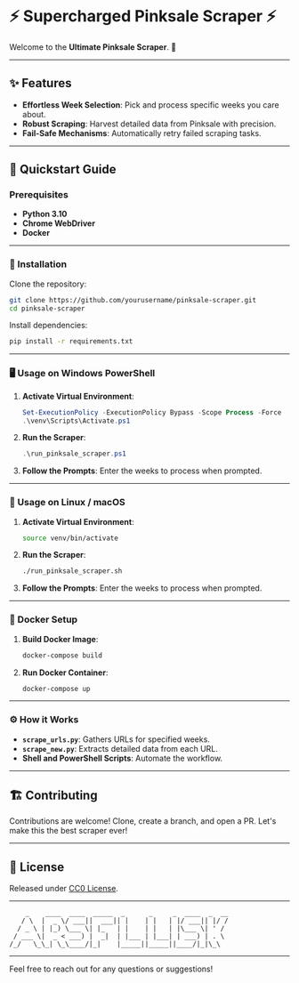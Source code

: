 # ⚡️ Supercharged Pinksale Scraper ⚡️

Welcome to the **Ultimate Pinksale Scraper**. 🚀

---

## ✨ Features
- **Effortless Week Selection**: Pick and process specific weeks you care about.
- **Robust Scraping**: Harvest detailed data from Pinksale with precision.
- **Fail-Safe Mechanisms**: Automatically retry failed scraping tasks.

---

## 🚀 Quickstart Guide

### Prerequisites
- **Python 3.10**
- **Chrome WebDriver**
- **Docker**

---

### 📜 Installation

Clone the repository:
```sh
git clone https://github.com/yourusername/pinksale-scraper.git
cd pinksale-scraper
```

Install dependencies:
```sh
pip install -r requirements.txt
```

---

### 🖥️ Usage on Windows PowerShell

1. **Activate Virtual Environment**:
    ```powershell
    Set-ExecutionPolicy -ExecutionPolicy Bypass -Scope Process -Force
    .\venv\Scripts\Activate.ps1
    ```

2. **Run the Scraper**:
    ```powershell
    .\run_pinksale_scraper.ps1
    ```

3. **Follow the Prompts**: Enter the weeks to process when prompted.

---

### 🐧 Usage on Linux / macOS

1. **Activate Virtual Environment**:
    ```sh
    source venv/bin/activate
    ```

2. **Run the Scraper**:
    ```sh
    ./run_pinksale_scraper.sh
    ```

3. **Follow the Prompts**: Enter the weeks to process when prompted.

---

### 🐳 Docker Setup

1. **Build Docker Image**:
    ```sh
    docker-compose build
    ```

2. **Run Docker Container**:
    ```sh
    docker-compose up
    ```

---

### ⚙️ How it Works

- **`scrape_urls.py`**: Gathers URLs for specified weeks.
- **`scrape_new.py`**: Extracts detailed data from each URL.
- **Shell and PowerShell Scripts**: Automate the workflow.

---

## 🏗️ Contributing

Contributions are welcome! Clone, create a branch, and open a PR. Let's make this the best scraper ever!

---

## 📜 License

Released under [CC0 License](LICENSE).

---

```plaintext
    _    ____  ____  _____  _      _     _  ____  _  __
   / \  |  _ \/ ___||  ___|| |    | |   | |/ ___|| |/ /
  / _ \ | |_) \___ \| |_   | |    | |   | |\___ \| ' / 
 / ___ \|  _ < ___) |  _|  | |___ | |___| | ___) | . \ 
/_/   \_\_| \_\____/|_|    |_____||_____||____/|_|\_\

```
---

Feel free to reach out for any questions or suggestions!
